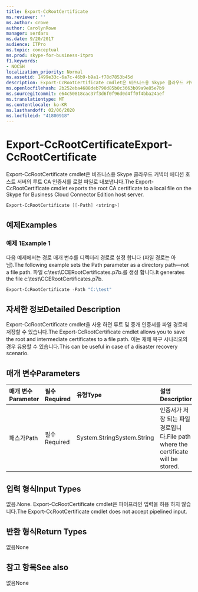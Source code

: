 ```yaml
---
title: Export-CcRootCertificate
ms.reviewer: ''
ms.author: crowe
author: CarolynRowe
manager: serdars
ms.date: 9/20/2017
audience: ITPro
ms.topic: conceptual
ms.prod: skype-for-business-itpro
f1.keywords:
- NOCSH
localization_priority: Normal
ms.assetid: 1499e33c-6a7c-46b9-b9a1-f78d7853b45d
description: Export-CcRootCertificate cmdlet은 비즈니스용 Skype 클라우드 커넥터 에디션 호스트 서버의 루트 CA 인증서를 로컬 파일로 내보냅니다.
ms.openlocfilehash: 2b252eba4688deb790d85b0c3663b09a9e85e7b9
ms.sourcegitcommit: e64c50818cac37f3d6f0f96d0d4ff0f4bba24aef
ms.translationtype: MT
ms.contentlocale: ko-KR
ms.lasthandoff: 02/06/2020
ms.locfileid: "41800918"
---
```

# <a name="export-ccrootcertificate"></a><span data-ttu-id="6f0ea-103">Export-CcRootCertificate</span><span class="sxs-lookup"><span data-stu-id="6f0ea-103">Export-CcRootCertificate</span></span>
 
<span data-ttu-id="6f0ea-104">Export-CcRootCertificate cmdlet은 비즈니스용 Skype 클라우드 커넥터 에디션 호스트 서버의 루트 CA 인증서를 로컬 파일로 내보냅니다.</span><span class="sxs-lookup"><span data-stu-id="6f0ea-104">The Export-CcRootCertificate cmdlet exports the root CA certificate to a local file on the Skype for Business Cloud Connector Edition host server.</span></span> 
  
```powershell
Export-CcRootCertificate [[-Path] <string>]
```

## <a name="examples"></a><span data-ttu-id="6f0ea-105">예제</span><span class="sxs-lookup"><span data-stu-id="6f0ea-105">Examples</span></span>
<span data-ttu-id="6f0ea-106"><a name="Examples"> </a></span><span class="sxs-lookup"><span data-stu-id="6f0ea-106"><a name="Examples"> </a></span></span>

### <a name="example-1"></a><span data-ttu-id="6f0ea-107">예제 1</span><span class="sxs-lookup"><span data-stu-id="6f0ea-107">Example 1</span></span>

<span data-ttu-id="6f0ea-108">다음 예제에서는 경로 매개 변수를 디렉터리 경로로 설정 합니다 (파일 경로는 아님).</span><span class="sxs-lookup"><span data-stu-id="6f0ea-108">The following example sets the Path parameter as a directory path—not a file path.</span></span> <span data-ttu-id="6f0ea-109">파일 c:\test\CCERootCertificates.p7b.를 생성 합니다.</span><span class="sxs-lookup"><span data-stu-id="6f0ea-109">It generates the file c:\test\CCERootCertificates.p7b.</span></span>
  
```powershell
Export-CcRootCertificate -Path "C:\test" 
```

## <a name="detailed-description"></a><span data-ttu-id="6f0ea-110">자세한 정보</span><span class="sxs-lookup"><span data-stu-id="6f0ea-110">Detailed Description</span></span>
<span data-ttu-id="6f0ea-111"><a name="DetailedDescription"> </a></span><span class="sxs-lookup"><span data-stu-id="6f0ea-111"><a name="DetailedDescription"> </a></span></span>

<span data-ttu-id="6f0ea-112">Export-CcRootCertificate cmdlet을 사용 하면 루트 및 중개 인증서를 파일 경로에 저장할 수 있습니다.</span><span class="sxs-lookup"><span data-stu-id="6f0ea-112">The Export-CcRootCertificate cmdlet allows you to save the root and intermediate certificates to a file path.</span></span> <span data-ttu-id="6f0ea-113">이는 재해 복구 시나리오의 경우 유용할 수 있습니다.</span><span class="sxs-lookup"><span data-stu-id="6f0ea-113">This can be useful in case of a disaster recovery scenario.</span></span> 
  
## <a name="parameters"></a><span data-ttu-id="6f0ea-114">매개 변수</span><span class="sxs-lookup"><span data-stu-id="6f0ea-114">Parameters</span></span>
<span data-ttu-id="6f0ea-115"><a name="DetailedDescription"> </a></span><span class="sxs-lookup"><span data-stu-id="6f0ea-115"><a name="DetailedDescription"> </a></span></span>

|<span data-ttu-id="6f0ea-116">**매개 변수**</span><span class="sxs-lookup"><span data-stu-id="6f0ea-116">**Parameter**</span></span>|<span data-ttu-id="6f0ea-117">**필수**</span><span class="sxs-lookup"><span data-stu-id="6f0ea-117">**Required**</span></span>|<span data-ttu-id="6f0ea-118">**유형**</span><span class="sxs-lookup"><span data-stu-id="6f0ea-118">**Type**</span></span>|<span data-ttu-id="6f0ea-119">**설명**</span><span class="sxs-lookup"><span data-stu-id="6f0ea-119">**Description**</span></span>|
|:-----|:-----|:-----|:-----|
|<span data-ttu-id="6f0ea-120">패스가</span><span class="sxs-lookup"><span data-stu-id="6f0ea-120">Path</span></span>  <br/> |<span data-ttu-id="6f0ea-121">필수</span><span class="sxs-lookup"><span data-stu-id="6f0ea-121">Required</span></span>  <br/> |<span data-ttu-id="6f0ea-122">System.String</span><span class="sxs-lookup"><span data-stu-id="6f0ea-122">System.String</span></span>  <br/> |<span data-ttu-id="6f0ea-123">인증서가 저장 되는 파일 경로입니다.</span><span class="sxs-lookup"><span data-stu-id="6f0ea-123">File path where the certificate will be stored.</span></span>  <br/> |
   
## <a name="input-types"></a><span data-ttu-id="6f0ea-124">입력 형식</span><span class="sxs-lookup"><span data-stu-id="6f0ea-124">Input Types</span></span>
<span data-ttu-id="6f0ea-125"><a name="InputTypes"> </a></span><span class="sxs-lookup"><span data-stu-id="6f0ea-125"><a name="InputTypes"> </a></span></span>

<span data-ttu-id="6f0ea-126">없음.</span><span class="sxs-lookup"><span data-stu-id="6f0ea-126">None.</span></span> <span data-ttu-id="6f0ea-127">Export-CcRootCertificate cmdlet은 파이프라인 입력을 허용 하지 않습니다.</span><span class="sxs-lookup"><span data-stu-id="6f0ea-127">The Export-CcRootCertificate cmdlet does not accept pipelined input.</span></span> 
  
## <a name="return-types"></a><span data-ttu-id="6f0ea-128">반환 형식</span><span class="sxs-lookup"><span data-stu-id="6f0ea-128">Return Types</span></span>
<span data-ttu-id="6f0ea-129"><a name="ReturnTypes"> </a></span><span class="sxs-lookup"><span data-stu-id="6f0ea-129"><a name="ReturnTypes"> </a></span></span>

<span data-ttu-id="6f0ea-130">없음</span><span class="sxs-lookup"><span data-stu-id="6f0ea-130">None</span></span>
  
## <a name="see-also"></a><span data-ttu-id="6f0ea-131">참고 항목</span><span class="sxs-lookup"><span data-stu-id="6f0ea-131">See also</span></span>
<span data-ttu-id="6f0ea-132"><a name="ReturnTypes"> </a></span><span class="sxs-lookup"><span data-stu-id="6f0ea-132"><a name="ReturnTypes"> </a></span></span>

<span data-ttu-id="6f0ea-133">없음</span><span class="sxs-lookup"><span data-stu-id="6f0ea-133">None</span></span>
  

